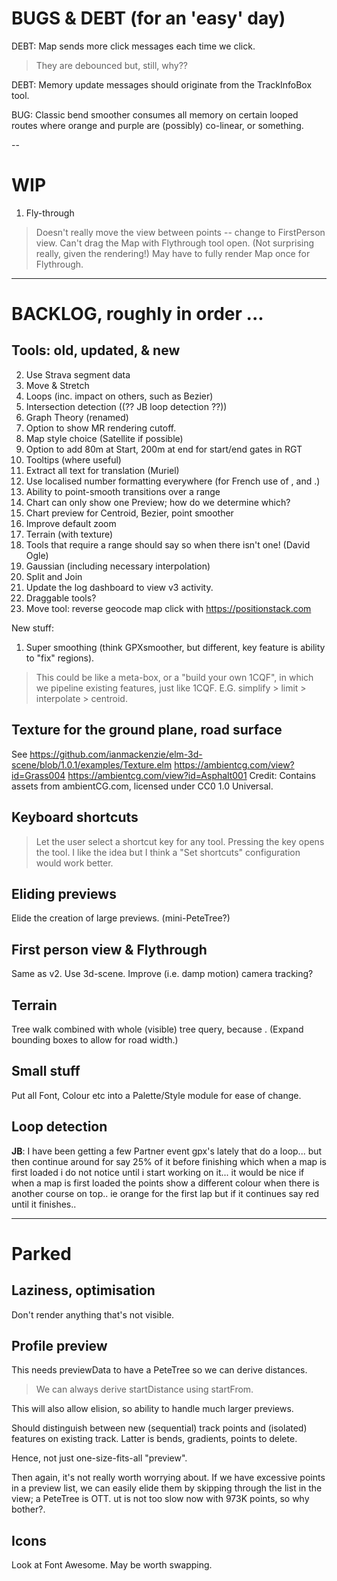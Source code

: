 
# BUGS & DEBT (for an 'easy' day)

DEBT: Map sends more click messages each time we click. 
> They are debounced but, still, why??

DEBT: Memory update messages should originate from the TrackInfoBox tool.

BUG: Classic bend smoother consumes all memory on certain looped routes where
     orange and purple are (possibly) co-linear, or something.

--

# WIP

1. Fly-through
> Doesn't really move the view between points -- change to FirstPerson view.
> Can't drag the Map with Flythrough tool open. (Not surprising really, given the rendering!)
> May have to fully render Map once for Flythrough.

---

# BACKLOG, roughly in order ...

## Tools: old, updated, & new

2. Use Strava segment data
3. Move & Stretch
4. Loops (inc. impact on others, such as Bezier)
5. Intersection detection ((?? JB loop detection ??))
6. Graph Theory (renamed)
7. Option to show MR rendering cutoff.
8. Map style choice (Satellite if possible)
9. Option to add 80m at Start, 200m at end for start/end gates in RGT
10. Tooltips (where useful)
11. Extract all text for translation (Muriel)
12. Use localised number formatting everywhere (for French use of , and .)
13. Ability to point-smooth transitions over a range
14. Chart can only show one Preview; how do we determine which?
15. Chart preview for Centroid, Bezier, point smoother
16. Improve default zoom
17. Terrain (with texture)
18. Tools that require a range should say so when there isn't one! (David Ogle)
19. Gaussian (including necessary interpolation)
20. Split and Join
21. Update the log dashboard to view v3 activity.
22. Draggable tools?
23. Move tool: reverse geocode map click with https://positionstack.com 

New stuff:
1. Super smoothing  (think GPXsmoother, but different, key feature is ability to "fix" regions).
> This could be like a meta-box, or a "build your own 1CQF", in which
> we pipeline existing features, just like 1CQF.
> E.G. simplify > limit > interpolate > centroid.

## Texture for the ground plane, road surface

See https://github.com/ianmackenzie/elm-3d-scene/blob/1.0.1/examples/Texture.elm
https://ambientcg.com/view?id=Grass004
https://ambientcg.com/view?id=Asphalt001
Credit: Contains assets from ambientCG.com, licensed under CC0 1.0 Universal.

## Keyboard shortcuts

> Let the user select a shortcut key for any tool.
> Pressing the key opens the tool.
> I like the idea but I think a "Set shortcuts" configuration would work better.

## Eliding previews

Elide the creation of large previews. (mini-PeteTree?)

## First person view & Flythrough

Same as v2. Use 3d-scene. Improve (i.e. damp motion) camera tracking?

## Terrain

Tree walk combined with whole (visible) tree query, because <track loops>.
(Expand bounding boxes to allow for road width.)

## Small stuff

Put all Font, Colour etc into a Palette/Style module for ease of change.

## Loop detection

**JB**: I have been getting a few Partner event gpx's lately that do a loop... but then continue around for say 25% of it before finishing which when a map is first loaded i do not notice until i start working on it... it would be nice if when a map is first loaded the points show a different colour when there is another course on top.. ie orange for the first lap but if it continues say red until it finishes..

---

# Parked

## Laziness, optimisation

Don't render anything that's not visible.

## Profile preview

This needs previewData to have a PeteTree so we can derive distances.
> We can always derive startDistance using startFrom.

This will also allow elision, so ability to handle much larger previews.

Should distinguish between new (sequential) track points and (isolated) features
on existing track. Latter is bends, gradients, points to delete.

Hence, not just one-size-fits-all "preview".

Then again, it's not really worth worrying about. If we have excessive points
in a preview list, we can easily elide them by skipping through the list in the
view; a PeteTree is OTT.
ut is not too slow now with 973K points, so why bother?.

## Icons

Look at Font Awesome. May be worth swapping.

